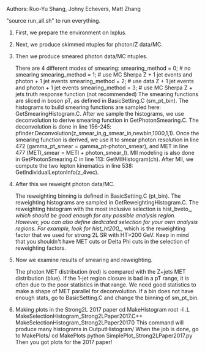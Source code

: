 Authors: Ruo-Yu Shang, Johny Echevers, Matt Zhang

"source run_all.sh" to run everything.

1. First, we prepare the environment on lxplus.

2. Next, we produce skimmed ntuples for photon/Z data/MC.

3. Then we produce smeared photon data/MC ntuples.

    There are 4 different modes of smearing:
        smearing_method = 0; # no smearing
        smearing_method = 1; # use MC Sherpa Z + 1 jet events and photon + 1 jet events
        smearing_method = 2; # use data Z + 1 jet events and photon + 1 jet events
        smearing_method = 3; # use MC Sherpa Z + jets truth response function (not recommended)
    The smearing functions are sliced in boson pT, as defined in BasicSetting.C (sm_pt_bin).
    The histograms to build smearing functions are sampled here: GetSmearingHistogram.C.
    After we sample the histograms, we use deconvolution to derive smearing function in GetPhotonSmearing.C.
    The deconvolution is done in line 156-245: pfinder.Deconvolution(z_smear_in,g_smear_in,newbin,1000,1,1).
    Once the smearing function is derived, we use it to smear photon resolution in line 472 (gamma_pt_smear = gamma_pt-photon_smear), and MET in line 477 (METl_smear = METl + photon_smear_l).
    Mll modeling is also done in GetPhotonSmearing.C in line 113: GetMllHistogram(ch).
    After Mll, we compute the two lepton kinematics in line 538: GetIndividualLeptonInfo(z_4vec).

4. After this we reweight photon data/MC.

    The reweighting binning is defined in BasicSetting.C (pt_bin).
    The reweighting histograms are sampled in GetReweightingHistogram.C.
    The reweighting histogram with the most inclusive selection is hist_bveto_*, which should be good enough for any possible analysis region.
    However, you can also define dedicated selection for your own analysis regions. For example, look for hist_ht200_*, which is the reweighting factor that we used for strong 2L SR with HT>200 GeV. 
    Keep in mind that you shouldn't have MET cuts or Delta Phi cuts in the selection of reweighting factors.

5. Now we examine results of smearing and reweighting.

    The photon MET distribution (red) is compared with the Z+jets MET distribution (blue).
    If the 1-jet region closure is bad in a pT range, it is often due to the poor statistics in that range.
    We need good statistics to make a shape of MET parallel for deconvolution.
    If a bin does not have enough stats, go to BasicSetting.C and change the binning of sm_pt_bin. 

6. Making plots in the Strong2L 2017 paper
    cd MakeHistogram
    root -l
    .L MakeSelectionHistogram_Strong2LPaper2017.C++
    MakeSelectionHistogram_Strong2LPaper2017()
    This command will produce many histograms in OutputHistogram/
    When the job is done, go to MakePlots/
    cd MakePlots
    python SimplePlot_Strong2LPaper2017.py
    Then you got plots for the 2017 paper!
